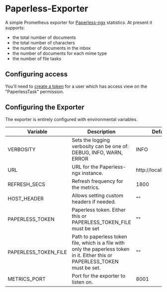 # Paperless-Exporter

A simple Prometheus exporter for [Paperless-ngx](https://docs.paperless-ngx.com/) statistics. At present it supports:

* the total number of documents
* the total number of characters
* the number of documents in the inbox
* the number of documents for each mime type
* the number of file tasks

## Configuring access

You'll need to [create a token](https://docs.paperless-ngx.com/api/#authorization) for a user which has access view on the "PaperlessTask" permission.

## Configuring the Exporter

The exporter is entirely configured with environmental variables.

| Variable | Description | Default |
| -------- | ----------- | ------- |
| VERBOSITY | Sets the logging verbosity can be one of: DEBUG, INFO, WARN, ERROR | INFO |
| URL | URL for the Paperless-ngx instance. | http://localhost:8000 |
| REFRESH_SECS | Refresh frequency for the metrics. | 1800 |
| HOST_HEADER | Allows setting custom headers if needed. | "" |
| PAPERLESS_TOKEN | Paperless token. Either this or PAPERLESS_TOKEN_FILE must be set | "" |
| PAPERLESS_TOKEN_FILE | Path to paperless token file, which is a file with only the paperless token in it. Either this or PAPERLESS_TOKEN must be set. | "" |
| METRICS_PORT | Port for the exporter to listen on. | 8001 |
